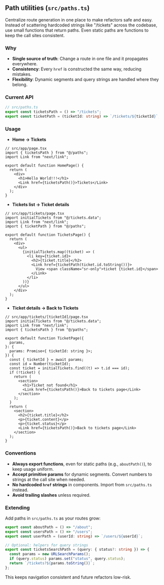 ## Path utilities (`src/paths.ts`)

Centralize route generation in one place to make refactors safe and easy. Instead of scattering hardcoded strings like "/tickets" across the codebase, use small functions that return paths. Even static paths are functions to keep the call sites consistent.

### Why

- **Single source of truth**: Change a route in one file and it propagates everywhere.
- **Consistency**: Every `href` is constructed the same way, reducing mistakes.
- **Flexibility**: Dynamic segments and query strings are handled where they belong.

### Current API

```ts
// src/paths.ts
export const ticketsPath = () => "/tickets";
export const ticketPath = (ticketId: string) => `/tickets/${ticketId}`;
```

### Usage

- **Home → Tickets**

```tsx
// src/app/page.tsx
import { ticketsPath } from "@/paths";
import Link from "next/link";

export default function HomePage() {
  return (
    <div>
      <h1>Hello World!!!</h1>
      <Link href={ticketsPath()}>Tickets</Link>
    </div>
  );
}
```

- **Tickets list → Ticket details**

```tsx
// src/app/tickets/page.tsx
import initialTickets from "@/tickets.data";
import Link from "next/link";
import { ticketPath } from "@/paths";

export default function TicketsPage() {
  return (
    <div>
      <ul>
        {initialTickets.map((ticket) => (
          <li key={ticket.id}>
            <h2>{ticket.title}</h2>
            <Link href={ticketPath(ticket.id.toString())}>
              View <span className="sr-only">ticket {ticket.id}</span>
            </Link>
          </li>
        ))}
      </ul>
    </div>
  );
}
```

- **Ticket details → Back to Tickets**

```tsx
// src/app/tickets/[ticketId]/page.tsx
import initialTickets from "@/tickets.data";
import Link from "next/link";
import { ticketsPath } from "@/paths";

export default function TicketPage({
  params,
}: {
  params: Promise<{ ticketId: string }>;
}) {
  const { ticketId } = await params;
  const id = Number(ticketId);
  const ticket = initialTickets.find((t) => t.id === id);
  if (!ticket) {
    return (
      <section>
        <h1>Ticket not found</h1>
        <Link href={ticketsPath()}>Back to tickets page</Link>
      </section>
    );
  }
  return (
    <section>
      <h2>{ticket.title}</h2>
      <p>{ticket.content}</p>
      <p>{ticket.status}</p>
      <Link href={ticketsPath()}>Back to tickets page</Link>
    </section>
  );
}
```

### Conventions

- **Always export functions**, even for static paths (e.g., `aboutPath()`), to keep usage uniform.
- **Accept primitive params** for dynamic segments. Convert numbers to strings at the call site when needed.
- **No hardcoded `href` strings** in components. Import from `src/paths.ts` instead.
- **Avoid trailing slashes** unless required.

### Extending

Add paths in `src/paths.ts` as your routes grow:

```ts
export const aboutPath = () => "/about";
export const usersPath = () => "/users";
export const userPath = (userId: string) => `/users/${userId}`;

// Optional: helpers for query strings
export const ticketsSearchPath = (query: { status?: string }) => {
  const params = new URLSearchParams();
  if (query.status) params.set("status", query.status);
  return `/tickets?${params.toString()}`;
};
```

This keeps navigation consistent and future refactors low-risk.
